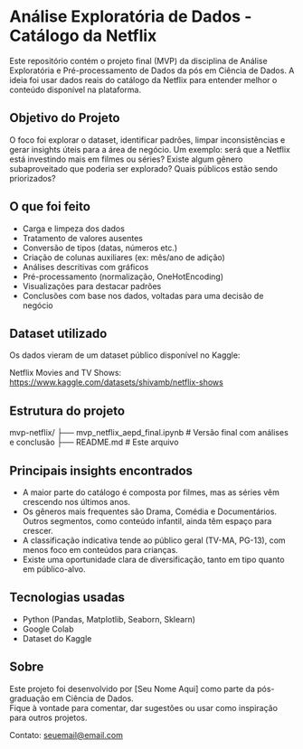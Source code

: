 # Análise Exploratória de Dados - Catálogo da Netflix

Este repositório contém o projeto final (MVP) da disciplina de Análise Exploratória e Pré-processamento de Dados da pós em Ciência de Dados. A ideia foi usar dados reais do catálogo da Netflix para entender melhor o conteúdo disponível na plataforma.

## Objetivo do Projeto

O foco foi explorar o dataset, identificar padrões, limpar inconsistências e gerar insights úteis para a área de negócio. Um exemplo: será que a Netflix está investindo mais em filmes ou séries? Existe algum gênero subaproveitado que poderia ser explorado? Quais públicos estão sendo priorizados?

## O que foi feito

- Carga e limpeza dos dados
- Tratamento de valores ausentes
- Conversão de tipos (datas, números etc.)
- Criação de colunas auxiliares (ex: mês/ano de adição)
- Análises descritivas com gráficos
- Pré-processamento (normalização, OneHotEncoding)
- Visualizações para destacar padrões
- Conclusões com base nos dados, voltadas para uma decisão de negócio

## Dataset utilizado

Os dados vieram de um dataset público disponível no Kaggle:

Netflix Movies and TV Shows: https://www.kaggle.com/datasets/shivamb/netflix-shows

## Estrutura do projeto

mvp-netflix/
├── mvp_netflix_aepd_final.ipynb     # Versão final com análises e conclusão
├── README.md                        # Este arquivo

## Principais insights encontrados

- A maior parte do catálogo é composta por filmes, mas as séries vêm crescendo nos últimos anos.
- Os gêneros mais frequentes são Drama, Comédia e Documentários. Outros segmentos, como conteúdo infantil, ainda têm espaço para crescer.
- A classificação indicativa tende ao público geral (TV-MA, PG-13), com menos foco em conteúdos para crianças.
- Existe uma oportunidade clara de diversificação, tanto em tipo quanto em público-alvo.

## Tecnologias usadas

- Python (Pandas, Matplotlib, Seaborn, Sklearn)
- Google Colab
- Dataset do Kaggle

## Sobre

Este projeto foi desenvolvido por [Seu Nome Aqui] como parte da pós-graduação em Ciência de Dados.  
Fique à vontade para comentar, dar sugestões ou usar como inspiração para outros projetos.

Contato: seuemail@email.com
